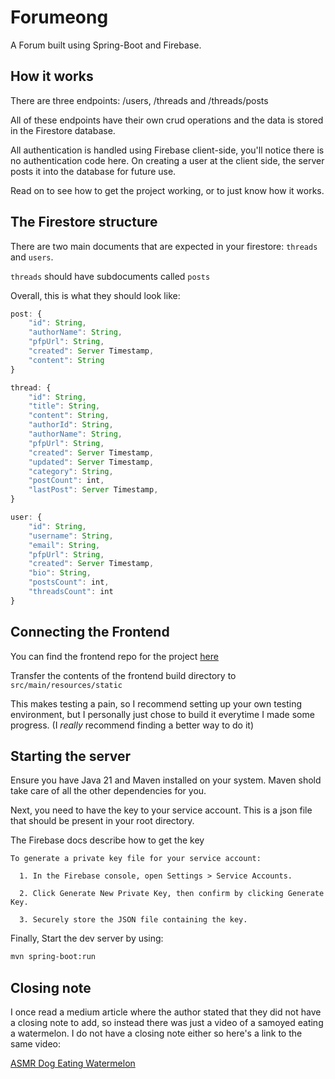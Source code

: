 # Forumeong
A Forum built using Spring-Boot and Firebase.

## How it works

There are three endpoints: /users, /threads and /threads/posts

All of these endpoints have their own crud operations and the data is stored in the Firestore database.

All authentication is handled using Firebase client-side, you'll notice there is no authentication code here. On creating a user at the client side, the server posts it into the database for future use.


Read on to see how to get the project working, or to just know how it works.

## The Firestore structure
There are two main documents that are expected in your firestore: `threads` and `users`.

`threads` should have subdocuments called `posts` 

Overall, this is what they should look like:

```js
post: {
    "id": String,
    "authorName": String,
    "pfpUrl": String,
    "created": Server Timestamp,  
    "content": String
}

thread: {
    "id": String,
    "title": String,
    "content": String,
    "authorId": String,
    "authorName": String,
    "pfpUrl": String,
    "created": Server Timestamp,  
    "updated": Server Timestamp,  
    "category": String,
    "postCount": int,
    "lastPost": Server Timestamp,  
}

user: {
    "id": String,
    "username": String,
    "email": String,
    "pfpUrl": String,
    "created": Server Timestamp,  
    "bio": String,
    "postsCount": int,
    "threadsCount": int
}

```


## Connecting the Frontend

You can find the frontend repo for the project [here](https://github.com/Sunset-06/Forum-Frontend)

Transfer the contents of the frontend build directory to ```src/main/resources/static```

This makes testing a pain, so I recommend setting up your own testing environment, but I personally just chose to build it everytime I made some progress.
(I *really* recommend finding a better way to do it)


## Starting the server

Ensure you have Java 21 and Maven installed on your system. Maven shold take care of all the other dependencies for you.

Next, you need to have the key to your service account. This is a json file that should be present in your root directory.

The Firebase docs describe how to get the key

    To generate a private key file for your service account:

      1. In the Firebase console, open Settings > Service Accounts.

      2. Click Generate New Private Key, then confirm by clicking Generate Key.

      3. Securely store the JSON file containing the key.


Finally, Start the dev server by using:
```bash
mvn spring-boot:run
```

## Closing note
I once read a medium article where the author stated that they did not have a closing note to add, so instead there was just a video of a samoyed eating a watermelon. I do not have a closing note either so here's a link to the same video:

[ASMR Dog Eating Watermelon](https://www.youtube.com/watch?v=VRmksNNPua8)
